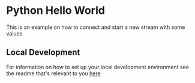 # Python Hello World

This is an example on how to connect and start a new stream with some values

## Local Development

For information on how to set up your local development environment see the readme that's relevant to you [here](../../LocalDevelopment/)
